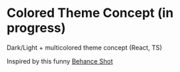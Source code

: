 # Colored Theme Concept (in progress)
Dark/Light + multicolored theme concept (React, TS)

Inspired by this funny [Behance Shot](https://www.behance.net/gallery/155535263/Toxiccity-UI-Dashboard)
